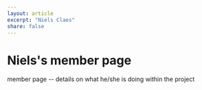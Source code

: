 ```yaml
---
layout: article
excerpt: "Niels Claes"
share: false
---
```


# Niels's member page
member page -- details on what he/she is doing within the project
